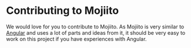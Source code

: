 # Contributing to Mojiito

We would love for you to contribute to Mojiito. As Mojiito is very similar to [Angular](https://github.com/angular/angular) and uses a lot of parts and ideas from it, it should be very easy to work on this project if you have experiences with Angular.